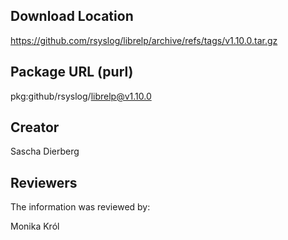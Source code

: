 ## Download Location

https://github.com/rsyslog/librelp/archive/refs/tags/v1.10.0.tar.gz

## Package URL (purl)

pkg:github/rsyslog/librelp@v1.10.0

## Creator

Sascha Dierberg

## Reviewers

The information was reviewed by:

Monika Król
